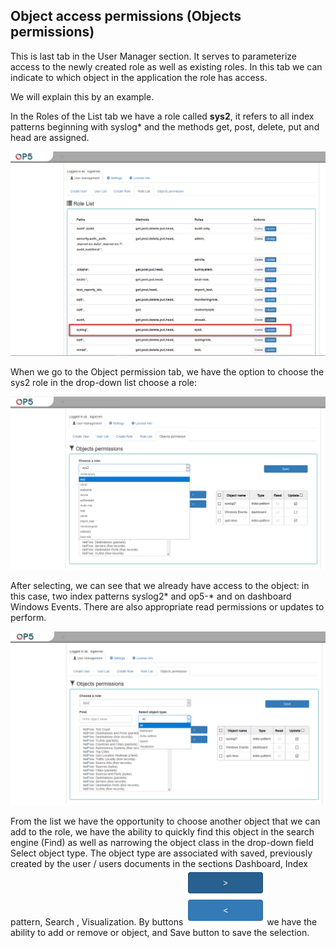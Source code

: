Object access permissions (Objects permissions)
-----------------------------------------------

This is last tab in the User Manager section. It serves to
parameterize access to the newly created role as well as existing
roles. In this tab we can indicate to which object in the application
the role has access.

We will explain this by an example.

In the Roles of the List tab we have a role called **sys2**, it refers
to all index patterns beginning with syslog\* and the methods get,
post, delete, put and head are assigned.

![](/./media/media/image56.png)

When we go to the Object permission tab, we have the option to choose
the sys2 role in the drop-down list choose a role:

![](/./media/media/image57.png)

After selecting, we can see that we already have access to the object:
in this case, two index patterns syslog2\* and op5-\* and on dashboard
Windows Events. There are also appropriate read permissions or updates
to perform.

![](/./media/media/image58.png)

From the list we have the opportunity to choose another object that we
can add to the role, we have the ability to quickly find this object
in the search engine (Find) as well as narrowing the object class in
the drop-down field Select object type. The object type are associated
with saved, previously created by the user / users documents in the
sections Dashboard, Index pattern, Search , Visualization. By buttons
![](/./media/media/image59.png)we have the ability to add or remove or
object, and Save button to save the selection.
